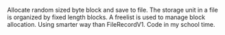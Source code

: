 Allocate random sized byte block and save to file. The storage unit in a file is organized by fixed length blocks. A freelist is used to manage block allocation. Using smarter way than FileRecordV1. Code in my school time.
